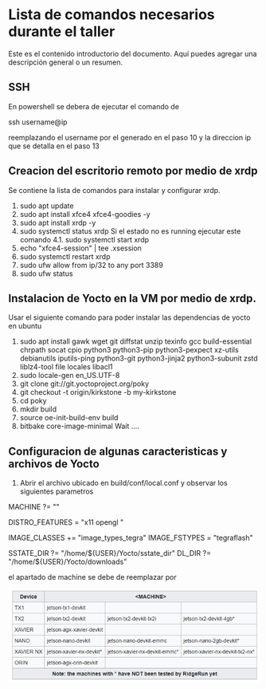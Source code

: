# Lista de comandos necesarios durante el taller

Este es el contenido introductorio del documento. Aquí puedes agregar una descripción general o un resumen.

## SSH

En powershell se debera de ejecutar el comando de 

ssh username@ip

reemplazando el username por el generado en el paso 10 y la direccion ip que se detalla en el paso 13


## Creacion del escritorio remoto por medio de xrdp

Se contiene la lista de comandos para instalar y configurar xrdp.

1. sudo apt update
2. sudo apt install xfce4 xfce4-goodies -y
3. sudo apt install xrdp -y
4. sudo systemctl status xrdp
Si el estado no es running ejecutar este comando
	4.1. sudo systemctl start xrdp
5. echo "xfce4-session" | tee .xsession
6. sudo systemctl restart xrdp
7. sudo ufw allow from ip/32 to any port 3389
8. sudo ufw status

## Instalacion de Yocto en la VM por medio de xrdp. 

Usar el siguiente comando para poder instalar las dependencias de yocto en ubuntu
1. sudo apt install gawk wget git diffstat unzip texinfo gcc build-essential chrpath socat cpio python3 python3-pip python3-pexpect xz-utils debianutils iputils-ping python3-git python3-jinja2 python3-subunit zstd liblz4-tool file locales libacl1
2. sudo locale-gen en_US.UTF-8
3. git clone git://git.yoctoproject.org/poky
4. git checkout -t origin/kirkstone -b my-kirkstone
5. cd poky
6. mkdir build
7. source oe-init-build-env build
8. bitbake core-image-minimal
Wait .... 

## Configuracion de algunas caracteristicas y archivos de Yocto

1. Abrir el archivo ubicado en build/conf/local.conf y observar los siguientes parametros

MACHINE ?= "<MACHINE>"

DISTRO_FEATURES = "x11 opengl "

IMAGE_CLASSES += "image_types_tegra"
IMAGE_FSTYPES = "tegraflash"

SSTATE_DIR ?= "/home/${USER}/Yocto/sstate_dir"
DL_DIR ?= "/home/${USER}/Yocto/downloads"

el apartado de machine se debe de reemplazar por 

![Target Machines](images/targetmachines.png)